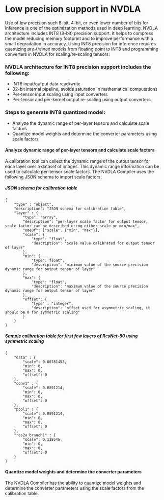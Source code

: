 # Low precision support in NVDLA

Use of low precision such 8-bit, 4-bit, or even lower number of bits for inference is one of the optimization methods used in deep learning. NVDLA architecture includes INT8 (8-bit) precision support. It helps to compress the model reducing memory footprint and to improve performance with a small degradation in accuracy. Using INT8 precision for inference requires quantizing pre-trained models from floating point to INT8 and programming converters in NVDLA for scaling/re-scaling tensors.

### NVDLA architecture for INT8 precision support includes the following:
-	INT8 input/output data read/write
-	32-bit internal pipeline, avoids saturation in mathematical computations
-	Per-tensor input scaling using input converters
-	Per-tensor and per-kernel output re-scaling using output converters

### Steps to generate INT8 quantized model:
-	Analyze the dynamic range of per-layer tensors and calculate scale factors
-	Quantize model weights and determine the converter parameters using scale factors

#### Analyze dynamic range of per-layer tensors and calculate scale factors
A calibration tool can collect the dynamic range of the output tensor for each layer over a dataset of images. This dynamic range information can be used to calculate per-tensor scale factors. The NVDLA Compiler uses the following JSON schema to import scale factors.

##### JSON schema for calibration table

```
{
    "type" : "object",
    "description": "JSON schema for calibration table",
    "layer" : {
        "type": "array",
        "description": "per-layer scale factor for output tensor, scale factor can be described using either scale or min/max",
        "oneOf": ["scale", {"min", "max"}],
        "scale": {
            "type": "float",
            "description": "scale value calibrated for output tensor of layer"
        },
        "min": {
            "type": float",
            "description": "minimum value of the source precision dynamic range for output tensor of layer"
        },
        "max": {
            "type": "float",
            "description": "maximum value of the source precision dynamic range for output tensor of layer"
        },
        "offset": {
            "type" : "integer",
            "description": "offset used for asymmetric scaling, it should be 0 for symmetric scaling"
        }
    }
}
```

##### Sample calibration table for first few layers of ResNet-50 using symmetric scaling

```
{
	"data" : {
		"scale": 0.00781453,
		"min": 0,
		"max": 0,
		"offset": 0
	},
	"conv1" : {
		"scale": 0.0891214,
		"min": 0,
		"max": 0,
		"offset": 0
	},
	"pool1" : {
		"scale": 0.0891214,
		"min": 0,
		"max": 0,
		"offset": 0
	},
	"res2a_branch1" : {
		"scale": 0.119546,
		"min": 0,
		"max": 0,
		"offset": 0
	}
}
```

#### Quantize model weights and determine the converter parameters

The NVDLA Compiler has the ability to quantize model weights and determine the converter parameters using the scale factors from the calibration table.